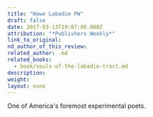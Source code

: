 ```yaml
---
title: "Howe Labadie PW"
draft: false
date: 2017-03-13T19:07:00.000Z
attribution: "*Publishers Weekly*"
link_to_original:
nd_author_of_this_review:
related_author: .md
related_books:
  - book/souls-of-the-labadie-tract.md
description:
weight:
layout: none
---
```

One of America's foremost experimental poets.

